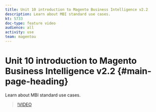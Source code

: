 ```yaml
---
title: Unit 10 introduction to Magento Business Intelligence v2.2
description: Learn about MBI standard use cases.
kt: 5733
doc-type: feature video
audience: all
activity: use
team: magentou
---
```


# Unit 10 introduction to Magento Business Intelligence v2.2 {#main-page-heading}

Learn about MBI standard use cases.

>[!VIDEO](https://video.tv.adobe.com/v/35987)